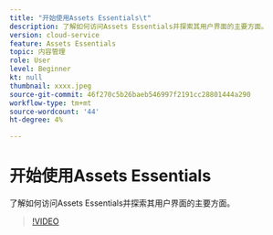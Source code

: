 ```yaml
---
title: "开始使用Assets Essentials\t"
description: 了解如何访问Assets Essentials并探索其用户界面的主要方面。
version: cloud-service
feature: Assets Essentials
topic: 内容管理
role: User
level: Beginner
kt: null
thumbnail: xxxx.jpeg
source-git-commit: 46f270c5b26baeb546997f2191cc28801444a290
workflow-type: tm+mt
source-wordcount: '44'
ht-degree: 4%

---
```



# 开始使用Assets Essentials

了解如何访问Assets Essentials并探索其用户界面的主要方面。

>[!VIDEO](https://video.tv.adobe.com/v/xxx/?quality=9&learn=on)
